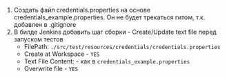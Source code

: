 1. Создать файл credentials.properties на основе credentials_example.properties. Он не будет трекаться гитом, т.к. добавлен в .gitignore
2. В билде Jenkins добавить шаг сборки - Create/Update text file перед запуском тестов
   - FilePath: ```./src/test/resources/credentials/credentials.properties```
   - Create at Workspace - ```YES```
   - Text File Content: - как в ```credentials_example.properties```
   - Overwrite file - ```YES```